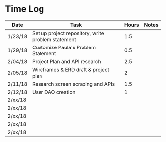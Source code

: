# Time Log

| Date | Task | Hours | Notes|
|------|------|-------|------|
| 1/23/18| Set up project repository, write problem statement| 1.5 | |
| 1/29/18| Customize Paula's Problem Statement| 0.5 | |
| 2/04/18| Project Plan and API research| 2.5 | |
| 2/05/18| Wireframes & ERD draft & project plan| 2 | |
| 2/11/18| Research screen scraping and APIs | 1.5 | |
| 2/12/18| User DAO creation | 1 | |
| 2/xx/18| |  | |
| 2/xx/18| |  | |
| 2/xx/18| |  | |
| 2/xx/18| |  | |
| 2/xx/18| |  | |